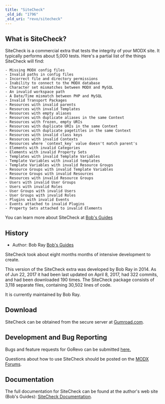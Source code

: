 ```yaml
---
title: "SiteCheck"
_old_id: "1796"
_old_uri: "revo/sitecheck"
---
```


## What is SiteCheck?

SiteCheck is a commercial extra that tests the integrity of your MODX site. It typically performs about 5,000 tests. Here's a partial list of the things SiteCheck will find:

    - Missing MODX config files
    - Invalid paths in config files
    - Incorrect file and directory permissions
    - Inability to connect to the MODX database
    - Character set mismatches between MODX and MySQL
    - An invalid workspace path
    - A Date/Time mismatch between PHP and MySQL
    - Invalid Transport Packages
    - Resources with invalid parents
    - Resources with invalid Templates
    - Resources with empty aliases
    - Resources with duplicate aliases in the same Context
    - Resources with frozen, empty URIs
    - Resources with duplicate URIs in the same Context
    - Resources with duplicate pagetitles in the same Context
    - Resources with invalid class keys
    - Resources with invalid Contexts
    - Resources where `context_key` value doesn't match parent's
    - Elements with invalid Categories
    - Elements with invalid Property Sets
    - Templates with invalid Template Variables
    - Template Variables with invalid templates
    - Template Variables with invalid Resource Groups
    - Resource Groups with invalid Template Variables
    - Resource Groups with invalid Resources
    - Resources with invalid Resource Groups
    - Users with invalid User Groups
    - Users with invalid Roles
    - User Groups with invalid Users
    - User Groups with invalid Roles
    - Plugins with invalid Events
    - Events attached to invalid Plugins
    - Property Sets attached to invalid Elements

You can learn more about SiteCheck at [Bob's Guides](https://bobsguides.com/sitecheck-promo.html)

## History

- Author: Bob Ray [Bob's Guides](https://bobsguides.com)

SiteCheck took about eight months months of intensive development to create.

This version of the SiteCheck extra was developed by Bob Ray in 2014. As of Jun 22, 2017 it had been last updated on April 8, 2017, had 322 commits, and had been downloaded 190 times. The SiteCheck package consists of 3,118 separate files, containing 30,502 lines of code.

It is currently maintained by Bob Ray.

## Download

SiteCheck can be obtained from the secure server at [Gumroad.com](https://gum.co/DLChj).

## Development and Bug Reporting

Bugs and feature requests for GoRevo can be submitted [here.](https://bobsguides.com/contact-form.html)

Questions about how to use SiteCheck should be posted on the [MODX Forums](https://community.modx.com).

## Documentation

The full documentation for SiteCheck can be found at the author's web site (Bob's Guides): [SiteCheck Documentation](https://bobsguides.com/sitecheck-tutorial.html).
